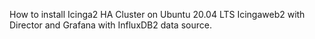 How to install Icinga2 HA Cluster on Ubuntu 20.04 LTS
Icingaweb2 with Director and
Grafana with InfluxDB2 data source.